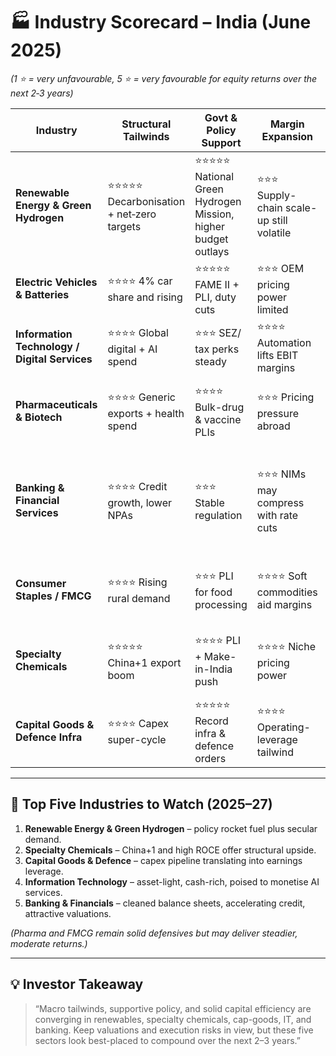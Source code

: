 # 🏭 Industry Scorecard – India (June 2025)

*(1 ⭐ = very unfavourable, 5 ⭐ = very favourable for equity returns over the next 2‑3 years)*

| Industry                          | Structural Tailwinds | Govt & Policy Support | Margin Expansion | Capital Efficiency | Valuation & Sentiment | **Overall**     |
|-----------------------------------|-----------------------|------------------------|------------------|---------------------|------------------------|------------------|
| **Renewable Energy & Green Hydrogen** | ⭐⭐⭐⭐⭐<br>Decarbonisation + net‑zero targets | ⭐⭐⭐⭐⭐ National Green Hydrogen Mission, higher budget outlays | ⭐⭐⭐ Supply-chain scale-up still volatile | ⭐⭐⭐ Cap-heavy but long-life assets | ⭐⭐⭐ Rich multiples but broad FII interest | **⭐ ⭐ ⭐ ⭐ (4/5)** |
| **Electric Vehicles & Batteries** | ⭐⭐⭐⭐ 4% car share and rising | ⭐⭐⭐⭐⭐ FAME II + PLI, duty cuts | ⭐⭐⭐ OEM pricing power limited | ⭐⭐⭐ Big capex for cells & packs | ⭐⭐ Valuations lofty; hype risk | **⭐ ⭐ ⭐ (3/5)** |
| **Information Technology / Digital Services** | ⭐⭐⭐⭐ Global digital + AI spend | ⭐⭐⭐ SEZ/ tax perks steady | ⭐⭐⭐⭐ Automation lifts EBIT margins | ⭐⭐⭐⭐⭐ Asset-light; ROE > 25% | ⭐⭐⭐ Nifty IT P/E ≈ 28× | **⭐ ⭐ ⭐ ⭐ (4/5)** |
| **Pharmaceuticals & Biotech**     | ⭐⭐⭐⭐ Generic exports + health spend | ⭐⭐⭐⭐ Bulk-drug & vaccine PLIs | ⭐⭐⭐ Pricing pressure abroad | ⭐⭐⭐⭐ ROCE mid-teens to 20% | ⭐⭐⭐ Fair multiples | **⭐ ⭐ ⭐ ⭐ (4/5)** |
| **Banking & Financial Services**  | ⭐⭐⭐⭐ Credit growth, lower NPAs | ⭐⭐⭐ Stable regulation | ⭐⭐⭐ NIMs may compress with rate cuts | ⭐⭐⭐⭐ ROE ≈ 14–15% | ⭐⭐⭐⭐ Valuations still below 10-yr avg; strong FII/DII flows | **⭐ ⭐ ⭐ ⭐ (4/5)** |
| **Consumer Staples / FMCG**       | ⭐⭐⭐⭐ Rising rural demand | ⭐⭐⭐ PLI for food processing | ⭐⭐⭐⭐ Soft commodities aid margins | ⭐⭐⭐⭐⭐ High cash-gen / asset-light | ⭐⭐ Expensive P/E 35–45× | **⭐ ⭐ ⭐ ⭐ (4/5)** |
| **Specialty Chemicals**           | ⭐⭐⭐⭐⭐ China+1 export boom | ⭐⭐⭐⭐ PLI + Make-in-India push | ⭐⭐⭐⭐ Niche pricing power | ⭐⭐⭐⭐ Sector ROCE often 20–40% | ⭐⭐ Premium valuations after 2021 rally | **⭐ ⭐ ⭐ ⭐ (4/5)** |
| **Capital Goods & Defence Infra** | ⭐⭐⭐⭐ Capex super-cycle | ⭐⭐⭐⭐⭐ Record infra & defence orders | ⭐⭐⭐⭐ Operating-leverage tailwind | ⭐⭐⭐ Improving ROCE (12 → 22%) | ⭐⭐⭐ Healthy FII appetite | **⭐ ⭐ ⭐ ⭐ (4/5)** |

---

## 🏅 Top Five Industries to Watch (2025–27)

1. **Renewable Energy & Green Hydrogen** – policy rocket fuel plus secular demand.  
2. **Specialty Chemicals** – China+1 and high ROCE offer structural upside.  
3. **Capital Goods & Defence** – capex pipeline translating into earnings leverage.  
4. **Information Technology** – asset-light, cash-rich, poised to monetise AI services.  
5. **Banking & Financials** – cleaned balance sheets, accelerating credit, attractive valuations.

*(Pharma and FMCG remain solid defensives but may deliver steadier, moderate returns.)*

---

## 💡 Investor Takeaway

> “Macro tailwinds, supportive policy, and solid capital efficiency are converging in renewables, specialty chemicals, cap-goods, IT, and banking. Keep valuations and execution risks in view, but these five sectors look best-placed to compound over the next 2–3 years.”
